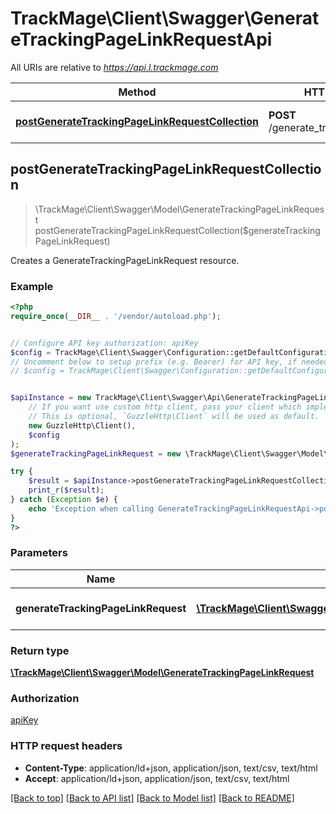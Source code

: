# TrackMage\Client\Swagger\GenerateTrackingPageLinkRequestApi

All URIs are relative to *https://api.l.trackmage.com*

Method | HTTP request | Description
------------- | ------------- | -------------
[**postGenerateTrackingPageLinkRequestCollection**](GenerateTrackingPageLinkRequestApi.md#postGenerateTrackingPageLinkRequestCollection) | **POST** /generate_tracking_page_link | Creates a GenerateTrackingPageLinkRequest resource.



## postGenerateTrackingPageLinkRequestCollection

> \TrackMage\Client\Swagger\Model\GenerateTrackingPageLinkRequest postGenerateTrackingPageLinkRequestCollection($generateTrackingPageLinkRequest)

Creates a GenerateTrackingPageLinkRequest resource.

### Example

```php
<?php
require_once(__DIR__ . '/vendor/autoload.php');


// Configure API key authorization: apiKey
$config = TrackMage\Client\Swagger\Configuration::getDefaultConfiguration()->setApiKey('Authorization', 'YOUR_API_KEY');
// Uncomment below to setup prefix (e.g. Bearer) for API key, if needed
// $config = TrackMage\Client\Swagger\Configuration::getDefaultConfiguration()->setApiKeyPrefix('Authorization', 'Bearer');


$apiInstance = new TrackMage\Client\Swagger\Api\GenerateTrackingPageLinkRequestApi(
    // If you want use custom http client, pass your client which implements `GuzzleHttp\ClientInterface`.
    // This is optional, `GuzzleHttp\Client` will be used as default.
    new GuzzleHttp\Client(),
    $config
);
$generateTrackingPageLinkRequest = new \TrackMage\Client\Swagger\Model\GenerateTrackingPageLinkRequest(); // \TrackMage\Client\Swagger\Model\GenerateTrackingPageLinkRequest | The new GenerateTrackingPageLinkRequest resource

try {
    $result = $apiInstance->postGenerateTrackingPageLinkRequestCollection($generateTrackingPageLinkRequest);
    print_r($result);
} catch (Exception $e) {
    echo 'Exception when calling GenerateTrackingPageLinkRequestApi->postGenerateTrackingPageLinkRequestCollection: ', $e->getMessage(), PHP_EOL;
}
?>
```

### Parameters


Name | Type | Description  | Notes
------------- | ------------- | ------------- | -------------
 **generateTrackingPageLinkRequest** | [**\TrackMage\Client\Swagger\Model\GenerateTrackingPageLinkRequest**](../Model/GenerateTrackingPageLinkRequest.md)| The new GenerateTrackingPageLinkRequest resource | [optional]

### Return type

[**\TrackMage\Client\Swagger\Model\GenerateTrackingPageLinkRequest**](../Model/GenerateTrackingPageLinkRequest.md)

### Authorization

[apiKey](../../README.md#apiKey)

### HTTP request headers

- **Content-Type**: application/ld+json, application/json, text/csv, text/html
- **Accept**: application/ld+json, application/json, text/csv, text/html

[[Back to top]](#) [[Back to API list]](../../README.md#documentation-for-api-endpoints)
[[Back to Model list]](../../README.md#documentation-for-models)
[[Back to README]](../../README.md)

